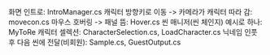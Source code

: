 화면 인트로: IntroManager.cs
캐릭터 방향키로 이동 -> 카메라가 캐릭터 따라 감: movecon.cs
마우스 호버링 -> 패널 뜸: Hover.cs
씬 매니저(씬 체인지) 예시로 하나: MyToRe
캐릭터 셀렉션: CharacterSelection.cs, LoadCharacter.cs
닉네임 인풋 후 다음 씬에 전달(비회원): Sample.cs, GuestOutput.cs
